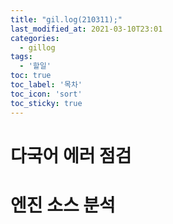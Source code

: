 ```yaml
---
title: "gil.log(210311);"
last_modified_at: 2021-03-10T23:01
categories: 
  - gillog
tags: 
  - '할일'
toc: true
toc_label: '목차'
toc_icon: 'sort'
toc_sticky: true
---
```

# 다국어 에러 점검

# 엔진 소스 분석